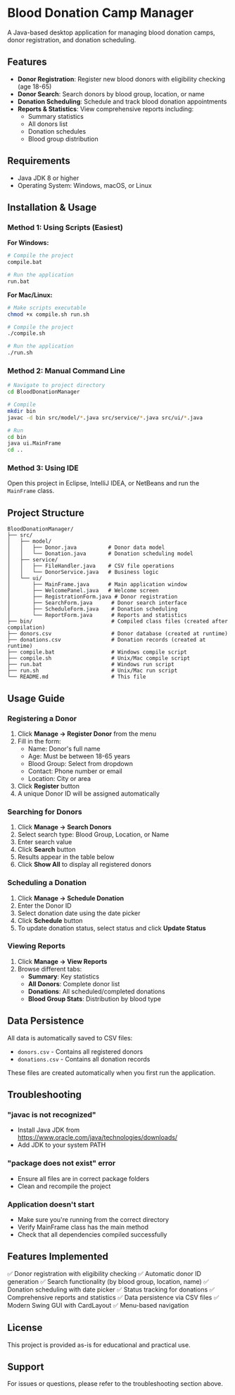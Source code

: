 # Blood Donation Camp Manager

A Java-based desktop application for managing blood donation camps, donor registration, and donation scheduling.

## Features

- **Donor Registration**: Register new blood donors with eligibility checking (age 18-65)
- **Donor Search**: Search donors by blood group, location, or name
- **Donation Scheduling**: Schedule and track blood donation appointments
- **Reports & Statistics**: View comprehensive reports including:
  - Summary statistics
  - All donors list
  - Donation schedules
  - Blood group distribution

## Requirements

- Java JDK 8 or higher
- Operating System: Windows, macOS, or Linux

## Installation & Usage

### Method 1: Using Scripts (Easiest)

**For Windows:**
```bash
# Compile the project
compile.bat

# Run the application
run.bat
```

**For Mac/Linux:**
```bash
# Make scripts executable
chmod +x compile.sh run.sh

# Compile the project
./compile.sh

# Run the application
./run.sh
```

### Method 2: Manual Command Line

```bash
# Navigate to project directory
cd BloodDonationManager

# Compile
mkdir bin
javac -d bin src/model/*.java src/service/*.java src/ui/*.java

# Run
cd bin
java ui.MainFrame
cd ..
```

### Method 3: Using IDE

Open this project in Eclipse, IntelliJ IDEA, or NetBeans and run the `MainFrame` class.

## Project Structure

```
BloodDonationManager/
├── src/
│   ├── model/
│   │   ├── Donor.java          # Donor data model
│   │   └── Donation.java       # Donation scheduling model
│   ├── service/
│   │   ├── FileHandler.java    # CSV file operations
│   │   └── DonorService.java   # Business logic
│   └── ui/
│       ├── MainFrame.java      # Main application window
│       ├── WelcomePanel.java   # Welcome screen
│       ├── RegistrationForm.java # Donor registration
│       ├── SearchForm.java      # Donor search interface
│       ├── ScheduleForm.java    # Donation scheduling
│       └── ReportForm.java      # Reports and statistics
├── bin/                         # Compiled class files (created after compilation)
├── donors.csv                   # Donor database (created at runtime)
├── donations.csv                # Donation records (created at runtime)
├── compile.bat                  # Windows compile script
├── compile.sh                   # Unix/Mac compile script
├── run.bat                      # Windows run script
├── run.sh                       # Unix/Mac run script
└── README.md                    # This file
```

## Usage Guide

### Registering a Donor

1. Click **Manage → Register Donor** from the menu
2. Fill in the form:
   - Name: Donor's full name
   - Age: Must be between 18-65 years
   - Blood Group: Select from dropdown
   - Contact: Phone number or email
   - Location: City or area
3. Click **Register** button
4. A unique Donor ID will be assigned automatically

### Searching for Donors

1. Click **Manage → Search Donors**
2. Select search type: Blood Group, Location, or Name
3. Enter search value
4. Click **Search** button
5. Results appear in the table below
6. Click **Show All** to display all registered donors

### Scheduling a Donation

1. Click **Manage → Schedule Donation**
2. Enter the Donor ID
3. Select donation date using the date picker
4. Click **Schedule** button
5. To update donation status, select status and click **Update Status**

### Viewing Reports

1. Click **Manage → View Reports**
2. Browse different tabs:
   - **Summary**: Key statistics
   - **All Donors**: Complete donor list
   - **Donations**: All scheduled/completed donations
   - **Blood Group Stats**: Distribution by blood type

## Data Persistence

All data is automatically saved to CSV files:
- `donors.csv` - Contains all registered donors
- `donations.csv` - Contains all donation records

These files are created automatically when you first run the application.

## Troubleshooting

### "javac is not recognized"
- Install Java JDK from https://www.oracle.com/java/technologies/downloads/
- Add JDK to your system PATH

### "package does not exist" error
- Ensure all files are in correct package folders
- Clean and recompile the project

### Application doesn't start
- Make sure you're running from the correct directory
- Verify MainFrame class has the main method
- Check that all dependencies compiled successfully

## Features Implemented

✅ Donor registration with eligibility checking
✅ Automatic donor ID generation
✅ Search functionality (by blood group, location, name)
✅ Donation scheduling with date picker
✅ Status tracking for donations
✅ Comprehensive reports and statistics
✅ Data persistence via CSV files
✅ Modern Swing GUI with CardLayout
✅ Menu-based navigation

## License

This project is provided as-is for educational and practical use.

## Support

For issues or questions, please refer to the troubleshooting section above.

